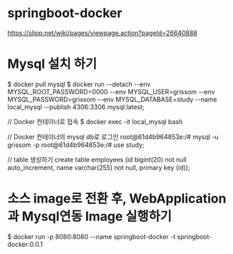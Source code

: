 # springboot-docker

https://slipp.net/wiki/pages/viewpage.action?pageId=26640888


# Mysql 설치 하기 
$ docker pull mysql
$ docker run --detach --env MYSQL_ROOT_PASSWORD=0000 --env MYSQL_USER=grissom --env MYSQL_PASSWORD=grissom --env MYSQL_DATABASE=study --name local_mysql --publish 4306:3306 mysql:latest;

// Docker 컨테이너로 접속
$ docker exec -it local_mysql bash

// Docker 컨테이너의 mysql db로 로그인 
root@61d4b964853e:/# mysql -u grissom -p
root@61d4b964853e:/# use study;

// table 생성하기
create table employees (id bigint(20) not null auto_increment, name varchar(255) not null, primary key (id));


# 소스 image로 전환 후, WebApplication 과 Mysql연동 Image 실행하기 
$ docker run -p 8080:8080 --name springboot-docker -t springboot-docker:0.0.1